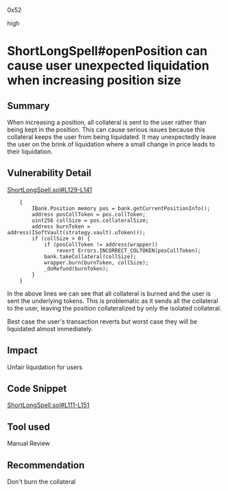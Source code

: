 0x52

high

# ShortLongSpell#openPosition can cause user unexpected liquidation when increasing position size

## Summary

When increasing a position, all collateral is sent to the user rather than being kept in the position. This can cause serious issues because this collateral keeps the user from being liquidated. It may unexpectedly leave the user on the brink of liquidation where a small change in price leads to their liquidation.

## Vulnerability Detail

[ShortLongSpell.sol#L129-L141](https://github.com/sherlock-audit/2023-04-blueberry/blob/main/blueberry-core/contracts/spell/ShortLongSpell.sol#L129-L141)

        {
            IBank.Position memory pos = bank.getCurrentPositionInfo();
            address posCollToken = pos.collToken;
            uint256 collSize = pos.collateralSize;
            address burnToken = address(ISoftVault(strategy.vault).uToken());
            if (collSize > 0) {
                if (posCollToken != address(wrapper))
                    revert Errors.INCORRECT_COLTOKEN(posCollToken);
                bank.takeCollateral(collSize);
                wrapper.burn(burnToken, collSize);
                _doRefund(burnToken);
            }
        }

In the above lines we can see that all collateral is burned and the user is sent the underlying tokens. This is problematic as it sends all the collateral to the user, leaving the position collateralized by only the isolated collateral.

Best case the user's transaction reverts but worst case they will be liquidated almost immediately.  

## Impact

Unfair liquidation for users

## Code Snippet

[ShortLongSpell.sol#L111-L151](https://github.com/sherlock-audit/2023-04-blueberry/blob/main/blueberry-core/contracts/spell/ShortLongSpell.sol#L111-L151)

## Tool used

Manual Review

## Recommendation

Don't burn the collateral
